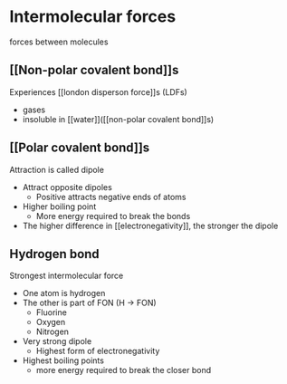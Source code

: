 # Intermolecular forces
forces between molecules

## [[Non-polar covalent bond]]s
Experiences [[london disperson force]]s (LDFs)
- gases
- insoluble in [[water]]([[non-polar covalent bond]]s)

## [[Polar covalent bond]]s
Attraction is called dipole
- Attract opposite dipoles
	- Positive attracts negative ends of atoms
- Higher boiling point
	- More energy required to break the bonds
- The higher difference in [[electronegativity]], the stronger the dipole

## Hydrogen bond
Strongest intermolecular force
- One atom is hydrogen
- The other is part of FON (H -> FON)
	- Fluorine
	- Oxygen
	- Nitrogen
- Very strong dipole
	- Highest form of electronegativity
- Highest boiling points
	- more energy required to break the closer bond
